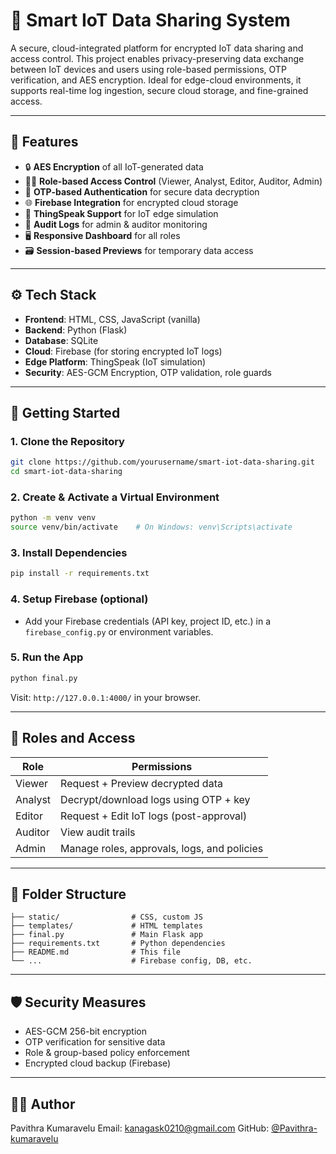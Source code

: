 
# 🔐 Smart IoT Data Sharing System

A secure, cloud-integrated platform for encrypted IoT data sharing and access control. This project enables privacy-preserving data exchange between IoT devices and users using role-based permissions, OTP verification, and AES encryption. Ideal for edge-cloud environments, it supports real-time log ingestion, secure cloud storage, and fine-grained access.

---

## 📌 Features

* 🔒 **AES Encryption** of all IoT-generated data
* 🧑‍💼 **Role-based Access Control** (Viewer, Analyst, Editor, Auditor, Admin)
* 📧 **OTP-based Authentication** for secure data decryption
* 🌐 **Firebase Integration** for encrypted cloud storage
* 📡 **ThingSpeak Support** for IoT edge simulation
* 🧾 **Audit Logs** for admin & auditor monitoring
* 🖥️ **Responsive Dashboard** for all roles
* 🗃️ **Session-based Previews** for temporary data access

---

## ⚙️ Tech Stack

* **Frontend**: HTML, CSS, JavaScript (vanilla)
* **Backend**: Python (Flask)
* **Database**: SQLite
* **Cloud**: Firebase (for storing encrypted IoT logs)
* **Edge Platform**: ThingSpeak (IoT simulation)
* **Security**: AES-GCM Encryption, OTP validation, role guards

---

## 🚀 Getting Started

### 1. Clone the Repository

```bash
git clone https://github.com/yourusername/smart-iot-data-sharing.git
cd smart-iot-data-sharing
```

### 2. Create & Activate a Virtual Environment

```bash
python -m venv venv
source venv/bin/activate    # On Windows: venv\Scripts\activate
```

### 3. Install Dependencies

```bash
pip install -r requirements.txt
```

### 4. Setup Firebase (optional)

* Add your Firebase credentials (API key, project ID, etc.) in a `firebase_config.py` or environment variables.

### 5. Run the App

```bash
python final.py
```

Visit: `http://127.0.0.1:4000/` in your browser.

---

## 🧪 Roles and Access

| Role    | Permissions                                 |
| ------- | ------------------------------------------- |
| Viewer  | Request + Preview decrypted data            |
| Analyst | Decrypt/download logs using OTP + key       |
| Editor  | Request + Edit IoT logs (post-approval)     |
| Auditor | View audit trails                           |
| Admin   | Manage roles, approvals, logs, and policies |

---

## 📂 Folder Structure

```
├── static/                # CSS, custom JS
├── templates/             # HTML templates
├── final.py               # Main Flask app
├── requirements.txt       # Python dependencies
├── README.md              # This file
└── ...                    # Firebase config, DB, etc.
```

---

## 🛡️ Security Measures

* AES-GCM 256-bit encryption
* OTP verification for sensitive data
* Role & group-based policy enforcement
* Encrypted cloud backup (Firebase)

---

## 👨‍💻 Author

Pavithra Kumaravelu
Email: [kanagask0210@gmail.com](mailto:pavivel2004@gmail.com)
GitHub: [@Pavithra-kumaravelu](https://github.com/Pavithra-kumaravelu)

